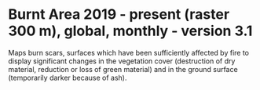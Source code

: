 #  Burnt Area 2019 - present (raster 300 m), global, monthly - version 3.1

Maps burn scars, surfaces which have been sufficiently affected by fire to display significant changes in the vegetation cover (destruction of dry material, reduction or loss of green material) and in the ground surface (temporarily darker because of ash).